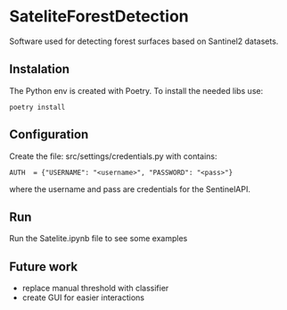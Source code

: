 
# SateliteForestDetection
Software used for detecting forest surfaces based on Santinel2 datasets.


## Instalation 

The Python env is created with Poetry. To install the needed libs use:

    poetry install 
 
## Configuration
Create the file: src/settings/credentials.py with contains:

    AUTH  = {"USERNAME": "<username>", "PASSWORD": "<pass>"}

where the username and pass are credentials for the SentinelAPI.

## Run

Run the Satelite.ipynb file to see some examples

## Future work

- replace manual threshold with classifier 
- create GUI for easier interactions
